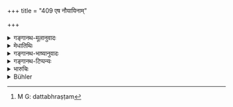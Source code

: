 +++
title = "409 एष नौयायिनाम्"

+++

<details><summary>गङ्गानथ-मूलानुवादः</summary>

This law has been laid down in connection with suits by boat-passengers relating to the negligence of boatmen in water; there is no punishment in the case of accidents due to heaven.—(409)
</details>

<details><summary>मेधातिथिः</summary>

नौभिर् यान्ति तच्छीला **नौयानिनः**, तेषाम् **एष** विधिर् **उक्तो** यथा **दाशापराधाद्** यद् भ्रष्टम्[^३८०] उदके तद् दद्युः । **दैविके** दोष उत्पाते वातादिना नौभङ्गे **नास्ति** नाविकानां द्रव्यनाशे **निग्रहः** । 


[^३८०]:
     M G: dattabhraṣṭam

एष स्थले भाण्डवाहकानां भारिकाणां वा न्यायः । यद्य् अप्रमादेन प्रक्रामति भारिको गृहीतदण्डावलंबनो दृढबन्धोपरिभागो ऽकस्माद् दृष्ट्या[^३८१] पथि कर्दमीकृते पतितस्य भाण्डं नश्येन् न भारिकस्य दोषः स्यात् ॥ ८.४०९ ॥
</details>

<details><summary>गङ्गानथ-भाष्यानुवादः</summary>

‘*Boat-passengers*’—persons habituated to going about a boats.

It is with regard to these that this law has been laid down, that ‘if anything should be damaged by the fault of the boatmen, it shall be made good by them.’

‘*In the case of accidents due to heaven*’—*i.e*., when the boat breaks as the result of an accident due to storm or such causes, and commodities happen to be damaged,—no punishment is to be inflicted upon the boatmen.

This same law applies to the carriers of goods on land also. If the carrier walks along with due care, supporting himself by a staff, and has duly tied up the bundles, if he happens to tumble down on the road which has suddenly been rendered slippery by rain, and the goods he is carrying become damaged in consequence,—whose fault could it be held to be?—(409)
</details>

<details><summary>गङ्गानथ-टिप्पन्यः</summary>

This verse is quoted in *Vivādaratnākara* (p. 641).
</details>

<details><summary>भारुचिः</summary>

न किंचिद् वक्तव्यं स्फुटत्वाच् छ्लोकस्य ॥ ८.४०७ ॥
</details>

<details><summary>Bühler</summary>

409	This decision in suits (brought) by passengers (holds good only) in case the boatmen are culpably negligent on the water; in the case of (an accident) caused by (the will of) the gods, no fine can be (inflicted on them).
</details>
